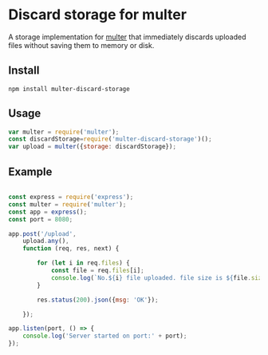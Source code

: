 # Discard storage for multer

A storage implementation for [multer](https://github.com/expressjs/multer) that immediately discards uploaded files without saving them to memory or disk.

## Install

```
npm install multer-discard-storage
```

## Usage

```javascript
var multer = require('multer');
const discardStorage=require('multer-discard-storage')();
var upload = multer({storage: discardStorage});
```

## Example

```javascript

const express = require('express');
const multer = require('multer');
const app = express();
const port = 8080;

app.post('/upload',
    upload.any(),
    function (req, res, next) {

        for (let i in req.files) {
            const file = req.files[i];
            console.log(`No.${i} file uploaded. file size is ${file.size}`);
        }

        res.status(200).json({msg: 'OK'});

    });

app.listen(port, () => {
    console.log('Server started on port:' + port);
});


```